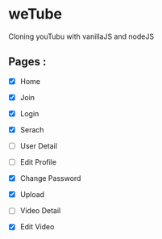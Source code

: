 # weTube

Cloning youTubu with vanillaJS and nodeJS

## Pages :

- [x] Home
- [x] Join
- [x] Login
- [x] Serach
- [ ] User Detail
- [ ] Edit Profile
- [x] Change Password
- [x] Upload
- [ ] Video Detail
- [x] Edit Video




